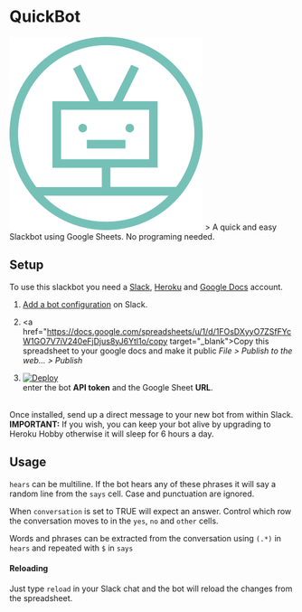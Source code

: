 # QuickBot

<img src="quickbot.svg"/>
> A quick and easy Slackbot using Google Sheets. No programing needed.


## Setup

To use this slackbot you need a [Slack](), [Heroku]() and [Google Docs]() account.

1. <a href="https://my.slack.com/services/new/bot" target="_blank">Add a bot configuration</a> on Slack.

2. <a href="https://docs.google.com/spreadsheets/u/1/d/1FOsDXyyO7ZSfFYcW1GO7V7iV240eFjDjus8yJ6Ytl1o/copy target="_blank">Copy this</a> spreadsheet to your google docs and make it public *File > Publish to the web... > Publish*

3. [![Deploy](https://www.herokucdn.com/deploy/button.svg)](https://heroku.com/deploy)<br/>enter the bot **API token** and the Google Sheet **URL**. 
<br/><br/>

Once installed, send up a direct message to your new bot from within Slack. **IMPORTANT:** If you wish, you can keep your bot alive by upgrading to Heroku Hobby otherwise it will sleep for 6 hours a day.

## Usage

```hears``` can be multiline. If the bot hears any of these phrases it will say a random line from the ```says``` cell. Case and punctuation are ignored. 

When ```conversation``` is set to TRUE will expect an answer. Control which row the conversation moves to in the ```yes```, ```no``` and ```other``` cells.

Words and phrases can be extracted from the conversation using ```(.*)``` in ```hears``` and repeated with ```$``` in ```says```

#### Reloading

Just type ```reload``` in your Slack chat and the bot will reload the changes from the spreadsheet.